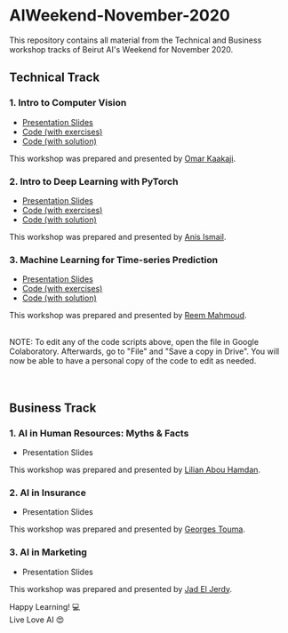 # AIWeekend-November-2020
This repository contains all material from the Technical and Business workshop tracks of Beirut AI's Weekend for November 2020.

## Technical Track

### 1. Intro to Computer Vision 

*   [Presentation Slides](https://drive.google.com/file/d/1gVs4iBCWtSD5_t5r8OjJqUF3a8TrNTWQ/view?usp=sharing)
*   [Code (with exercises)](https://colab.research.google.com/drive/1zC2vXGUoXlogOPacgZqi35w5F5KXAW0_)
*   [Code (with solution)](https://colab.research.google.com/drive/1AngaCezB38s1BddcZ4vASdn5WBR1M5Xx)

This workshop was prepared and presented by [Omar Kaakaji](https://www.linkedin.com/in/omar-kaakaji/).

### 2. Intro to Deep Learning with PyTorch

*   [Presentation Slides](https://drive.google.com/file/d/1h8sWQU9y03QRtsd3a_P1pFR_wOTjQIJC/view?usp=sharing)
*   [Code (with exercises)](https://colab.research.google.com/drive/1kbKm__JdjAt-aa03Zr4FPlPNXABxJq5W)
*   [Code (with solution)](https://colab.research.google.com/drive/1bIvhENKrZQqLbFmqWsooX2PvJDCqpWFn)

This workshop was prepared and presented by [Anis Ismail](https://www.linkedin.com/in/anisdismail/).

### 3. Machine Learning for Time-series Prediction

*   [Presentation Slides](https://drive.google.com/file/d/11jEIQ8XnqL8Q9WAxvYGKn_n_O-4f02aU/view?usp=sharing)
*   [Code (with exercises)](https://colab.research.google.com/drive/1w5URantmuPZZo5PyG27SLVMnImgSBUJJ?usp=sharing)
*   [Code (with solution)](https://colab.research.google.com/drive/1NPjWM5Fe5k6ZhQ1G02ZdgtR6BRwe6Rze?usp=sharing)

This workshop was prepared and presented by [Reem Mahmoud](https://www.linkedin.com/in/reemmahmoud/).

<br />
NOTE: To edit any of the code scripts above, open the file in Google Colaboratory. Afterwards, go to "File" and "Save a copy in Drive". You will now be able to have a personal copy of the code to edit as needed. <br />
<br /><br />

## Business Track

### 1. AI in Human Resources: Myths & Facts 

*   Presentation Slides

This workshop was prepared and presented by [Lilian Abou Hamdan](https://www.linkedin.com/in/lilian-abou-hamdan-a1467197/).

### 2. AI in Insurance

*   Presentation Slides

This workshop was prepared and presented by [Georges Touma](https://www.linkedin.com/in/georgestouma/).

### 3. AI in Marketing

*   Presentation Slides

This workshop was prepared and presented by [Jad El Jerdy](https://www.linkedin.com/in/jad-el-jerdy-3ba46634/).


Happy Learning! 💻 <br />
Live Love AI 😍 <br />

